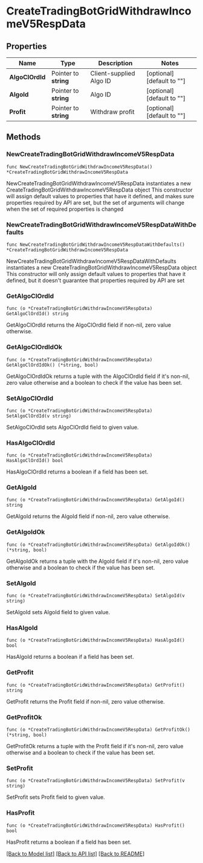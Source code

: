 # CreateTradingBotGridWithdrawIncomeV5RespData

## Properties

Name | Type | Description | Notes
------------ | ------------- | ------------- | -------------
**AlgoClOrdId** | Pointer to **string** | Client-supplied Algo ID | [optional] [default to ""]
**AlgoId** | Pointer to **string** | Algo ID | [optional] [default to ""]
**Profit** | Pointer to **string** | Withdraw profit | [optional] [default to ""]

## Methods

### NewCreateTradingBotGridWithdrawIncomeV5RespData

`func NewCreateTradingBotGridWithdrawIncomeV5RespData() *CreateTradingBotGridWithdrawIncomeV5RespData`

NewCreateTradingBotGridWithdrawIncomeV5RespData instantiates a new CreateTradingBotGridWithdrawIncomeV5RespData object
This constructor will assign default values to properties that have it defined,
and makes sure properties required by API are set, but the set of arguments
will change when the set of required properties is changed

### NewCreateTradingBotGridWithdrawIncomeV5RespDataWithDefaults

`func NewCreateTradingBotGridWithdrawIncomeV5RespDataWithDefaults() *CreateTradingBotGridWithdrawIncomeV5RespData`

NewCreateTradingBotGridWithdrawIncomeV5RespDataWithDefaults instantiates a new CreateTradingBotGridWithdrawIncomeV5RespData object
This constructor will only assign default values to properties that have it defined,
but it doesn't guarantee that properties required by API are set

### GetAlgoClOrdId

`func (o *CreateTradingBotGridWithdrawIncomeV5RespData) GetAlgoClOrdId() string`

GetAlgoClOrdId returns the AlgoClOrdId field if non-nil, zero value otherwise.

### GetAlgoClOrdIdOk

`func (o *CreateTradingBotGridWithdrawIncomeV5RespData) GetAlgoClOrdIdOk() (*string, bool)`

GetAlgoClOrdIdOk returns a tuple with the AlgoClOrdId field if it's non-nil, zero value otherwise
and a boolean to check if the value has been set.

### SetAlgoClOrdId

`func (o *CreateTradingBotGridWithdrawIncomeV5RespData) SetAlgoClOrdId(v string)`

SetAlgoClOrdId sets AlgoClOrdId field to given value.

### HasAlgoClOrdId

`func (o *CreateTradingBotGridWithdrawIncomeV5RespData) HasAlgoClOrdId() bool`

HasAlgoClOrdId returns a boolean if a field has been set.

### GetAlgoId

`func (o *CreateTradingBotGridWithdrawIncomeV5RespData) GetAlgoId() string`

GetAlgoId returns the AlgoId field if non-nil, zero value otherwise.

### GetAlgoIdOk

`func (o *CreateTradingBotGridWithdrawIncomeV5RespData) GetAlgoIdOk() (*string, bool)`

GetAlgoIdOk returns a tuple with the AlgoId field if it's non-nil, zero value otherwise
and a boolean to check if the value has been set.

### SetAlgoId

`func (o *CreateTradingBotGridWithdrawIncomeV5RespData) SetAlgoId(v string)`

SetAlgoId sets AlgoId field to given value.

### HasAlgoId

`func (o *CreateTradingBotGridWithdrawIncomeV5RespData) HasAlgoId() bool`

HasAlgoId returns a boolean if a field has been set.

### GetProfit

`func (o *CreateTradingBotGridWithdrawIncomeV5RespData) GetProfit() string`

GetProfit returns the Profit field if non-nil, zero value otherwise.

### GetProfitOk

`func (o *CreateTradingBotGridWithdrawIncomeV5RespData) GetProfitOk() (*string, bool)`

GetProfitOk returns a tuple with the Profit field if it's non-nil, zero value otherwise
and a boolean to check if the value has been set.

### SetProfit

`func (o *CreateTradingBotGridWithdrawIncomeV5RespData) SetProfit(v string)`

SetProfit sets Profit field to given value.

### HasProfit

`func (o *CreateTradingBotGridWithdrawIncomeV5RespData) HasProfit() bool`

HasProfit returns a boolean if a field has been set.


[[Back to Model list]](../README.md#documentation-for-models) [[Back to API list]](../README.md#documentation-for-api-endpoints) [[Back to README]](../README.md)


